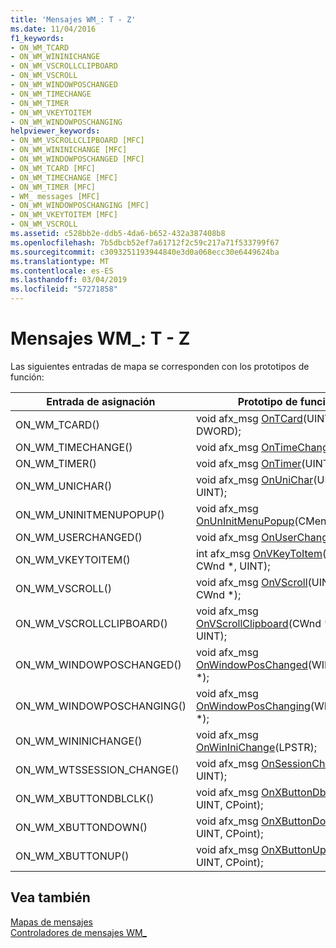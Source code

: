 ```yaml
---
title: 'Mensajes WM_: T - Z'
ms.date: 11/04/2016
f1_keywords:
- ON_WM_TCARD
- ON_WM_WININICHANGE
- ON_WM_VSCROLLCLIPBOARD
- ON_WM_VSCROLL
- ON_WM_WINDOWPOSCHANGED
- ON_WM_TIMECHANGE
- ON_WM_TIMER
- ON_WM_VKEYTOITEM
- ON_WM_WINDOWPOSCHANGING
helpviewer_keywords:
- ON_WM_VSCROLLCLIPBOARD [MFC]
- ON_WM_WININICHANGE [MFC]
- ON_WM_WINDOWPOSCHANGED [MFC]
- ON_WM_TCARD [MFC]
- ON_WM_TIMECHANGE [MFC]
- ON_WM_TIMER [MFC]
- WM_ messages [MFC]
- ON_WM_WINDOWPOSCHANGING [MFC]
- ON_WM_VKEYTOITEM [MFC]
- ON_WM_VSCROLL
ms.assetid: c528bb2e-ddb5-4da6-b652-432a387408b8
ms.openlocfilehash: 7b5dbcb52ef7a61712f2c59c217a71f533799f67
ms.sourcegitcommit: c3093251193944840e3d0a068ecc30e6449624ba
ms.translationtype: MT
ms.contentlocale: es-ES
ms.lasthandoff: 03/04/2019
ms.locfileid: "57271858"
---
```

# <a name="wm-messages-t---z"></a>Mensajes WM_: T - Z

Las siguientes entradas de mapa se corresponden con los prototipos de función:

|Entrada de asignación|Prototipo de función|
|---------------|------------------------|
|ON_WM_TCARD()|void afx_msg [OnTCard](../../mfc/reference/cwnd-class.md#ontcard)(UINT, DWORD);|
|ON_WM_TIMECHANGE()|void afx_msg [OnTimeChange](../../mfc/reference/cwnd-class.md#ontimechange)();|
|ON_WM_TIMER()|void afx_msg [OnTimer](../../mfc/reference/cwnd-class.md#ontimer)(UINT_PTR);|
|ON_WM_UNICHAR()|void afx_msg [OnUniChar](../../mfc/reference/cwnd-class.md#onunichar)(UINT, UINT, UINT);|
|ON_WM_UNINITMENUPOPUP()|void afx_msg [OnUnInitMenuPopup](../../mfc/reference/cwnd-class.md#onuninitmenupopup)(CMenu *, UINT);|
|ON_WM_USERCHANGED()|void afx_msg [OnUserChanged](../../mfc/reference/cwnd-class.md#onuserchanged)();|
|ON_WM_VKEYTOITEM()|int afx_msg [OnVKeyToItem](../../mfc/reference/cwnd-class.md#onvkeytoitem)(UINT, CWnd *, UINT);|
|ON_WM_VSCROLL()|void afx_msg [OnVScroll](../../mfc/reference/cwnd-class.md#onvscroll)(UINT, UINT, CWnd *);|
|ON_WM_VSCROLLCLIPBOARD()|void afx_msg [OnVScrollClipboard](../../mfc/reference/cwnd-class.md#onvscrollclipboard)(CWnd *, UINT, UINT);|
|ON_WM_WINDOWPOSCHANGED()|void afx_msg [OnWindowPosChanged](../../mfc/reference/cwnd-class.md#onwindowposchanged)(WINDOWPOS *);|
|ON_WM_WINDOWPOSCHANGING()|void afx_msg [OnWindowPosChanging](../../mfc/reference/cwnd-class.md#onwindowposchanging)(WINDOWPOS *);|
|ON_WM_WININICHANGE()|void afx_msg [OnWinIniChange](../../mfc/reference/cwnd-class.md#onwininichange)(LPSTR);|
|ON_WM_WTSSESSION_CHANGE()|void afx_msg [OnSessionChange](../../mfc/reference/cwnd-class.md#onsessionchange)(UINT, UINT);|
|ON_WM_XBUTTONDBLCLK()|void afx_msg [OnXButtonDblClk](../../mfc/reference/cwnd-class.md#onxbuttondblclk)(UINT, UINT, CPoint);|
|ON_WM_XBUTTONDOWN()|void afx_msg [OnXButtonDown](../../mfc/reference/cwnd-class.md#onxbuttondown)(UINT, UINT, CPoint);|
|ON_WM_XBUTTONUP()|void afx_msg [OnXButtonUp](../../mfc/reference/cwnd-class.md#onxbuttonup)(UINT, UINT, CPoint);|

## <a name="see-also"></a>Vea también

[Mapas de mensajes](../../mfc/reference/message-maps-mfc.md)<br/>
[Controladores de mensajes WM_](../../mfc/reference/handlers-for-wm-messages.md)
